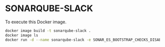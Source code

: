 # SONARQUBE-SLACK

To execute this Docker image.

```bash
docker image build -t sonarqube-slack .
docker image ls
docker run -d --name sonarqube-slack -e SONAR_ES_BOOTSTRAP_CHECKS_DISABLE=true -p 9000:9000 sonarqube-slack:latest
```